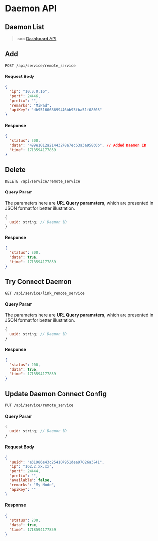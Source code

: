 # Daemon API

## Daemon List

> see [Dashboard API](./api_dashboard.md#get-overview-info)

## Add

```http
POST /api/service/remote_service
```

#### Request Body

```json
{
  "ip": "10.0.0.16",
  "port": 24446,
  "prefix": "",
  "remarks": "MiPad",
  "apiKey": "db9516063699446bb95fba51f08603"
}
```

#### Response

```json
{
  "status": 200,
  "data": "499e1012a21443278a7ec63a3a95860b", // Added Daemon ID
  "time": 1718594177859
}
```

## Delete

```http
DELETE /api/service/remote_service
```

#### Query Param

The parameters here are **URL Query parameters**, which are presented in JSON format for better illustration.

```js
{
  uuid: string; // Daemon ID
}
```

#### Response

```json
{
  "status": 200,
  "data": true,
  "time": 1718594177859
}
```

## Try Connect Daemon

```http
GET /api/service/link_remote_service
```

#### Query Param

The parameters here are **URL Query parameters**, which are presented in JSON format for better illustration.

```js
{
  uuid: string; // Daemon ID
}
```

#### Response

```json
{
  "status": 200,
  "data": true,
  "time": 1718594177859
}
```

## Update Daemon Connect Config

```http
PUT /api/service/remote_service
```

#### Query Param

```js
{
  uuid: string; // Daemon ID
}
```


#### Request Body

```json
{
  "uuid": "e31986e43c254107951dea97026a3741",
  "ip": "162.2.xx.xx",
  "port": 24444,
  "prefix": "",
  "available": false,
  "remarks": "My Node",
  "apiKey": ""
}
```

#### Response

```json
{
  "status": 200,
  "data": true,
  "time": 1718594177859
}
```

